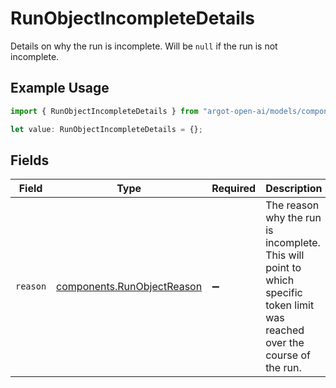 # RunObjectIncompleteDetails

Details on why the run is incomplete. Will be `null` if the run is not incomplete.

## Example Usage

```typescript
import { RunObjectIncompleteDetails } from "argot-open-ai/models/components";

let value: RunObjectIncompleteDetails = {};
```

## Fields

| Field                                                                                                                       | Type                                                                                                                        | Required                                                                                                                    | Description                                                                                                                 |
| --------------------------------------------------------------------------------------------------------------------------- | --------------------------------------------------------------------------------------------------------------------------- | --------------------------------------------------------------------------------------------------------------------------- | --------------------------------------------------------------------------------------------------------------------------- |
| `reason`                                                                                                                    | [components.RunObjectReason](../../models/components/runobjectreason.md)                                                    | :heavy_minus_sign:                                                                                                          | The reason why the run is incomplete. This will point to which specific token limit was reached over the course of the run. |